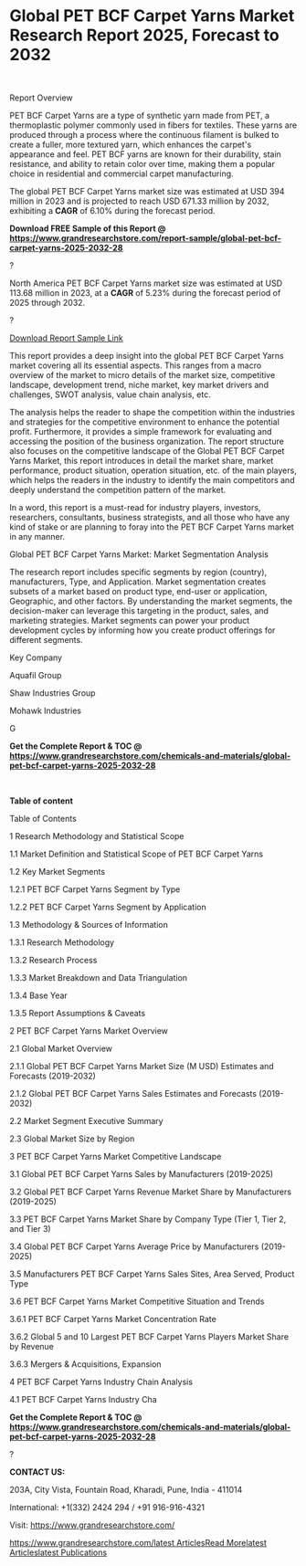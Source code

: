 <h1>Global PET BCF Carpet Yarns Market Research Report 2025, Forecast to 2032</h1><br/><p>Report Overview</p>
 
 
 
 <p>PET BCF Carpet Yarns are a type of synthetic yarn made from PET, a thermoplastic polymer commonly used in fibers for textiles. These yarns are produced through a process where the continuous filament is bulked to create a fuller, more textured yarn, which enhances the carpet&#39;s appearance and feel. PET BCF yarns are known for their durability, stain resistance, and ability to retain color over time, making them a popular choice in residential and commercial carpet manufacturing.</p>
 
 
 
 <p>The global PET BCF Carpet Yarns market size was estimated at USD 394 million in 2023 and is projected to reach USD 671.33 million by 2032, exhibiting a <strong>CAGR</strong> of 6.10% during the forecast period.</p>
 
 
 
 <div><b>Download FREE Sample of this Report @ <a href="https://www.grandresearchstore.com/report-sample/global-pet-bcf-carpet-yarns-2025-2032-28">https://www.grandresearchstore.com/report-sample/global-pet-bcf-carpet-yarns-2025-2032-28</a></b></div>
 
 
 
 <p>? </p>
 
 
 
 <p>North America PET BCF Carpet Yarns market size was estimated at USD 113.68 million in 2023, at a <strong>CAGR</strong> of 5.23% during the forecast period of 2025 through 2032.</p>
 
 
 
 <p>? </p>
 
 
 
 <p><a href="https://www.grandresearchstore.com/mr-admin/report-sample/global-pet-bcf-carpet-yarns-2025-2032-28">Download Report Sample Link</a></p>
 
 
 
 <p>This report provides a deep insight into the global PET BCF Carpet Yarns market covering all its essential aspects. This ranges from a macro overview of the market to micro details of the market size, competitive landscape, development trend, niche market, key market drivers and challenges, SWOT analysis, value chain analysis, etc.</p>
 
 
 
 <p>The analysis helps the reader to shape the competition within the industries and strategies for the competitive environment to enhance the potential profit. Furthermore, it provides a simple framework for evaluating and accessing the position of the business organization. The report structure also focuses on the competitive landscape of the Global PET BCF Carpet Yarns Market, this report introduces in detail the market share, market performance, product situation, operation situation, etc. of the main players, which helps the readers in the industry to identify the main competitors and deeply understand the competition pattern of the market.</p>
 
 
 
 <p>In a word, this report is a must-read for industry players, investors, researchers, consultants, business strategists, and all those who have any kind of stake or are planning to foray into the PET BCF Carpet Yarns market in any manner.</p>
 
 
 
 <p>Global PET BCF Carpet Yarns Market: Market Segmentation Analysis</p>
 
 
 
 <p>The research report includes specific segments by region (country), manufacturers, Type, and Application. Market segmentation creates subsets of a market based on product type, end-user or application, Geographic, and other factors. By understanding the market segments, the decision-maker can leverage this targeting in the product, sales, and marketing strategies. Market segments can power your product development cycles by informing how you create product offerings for different segments.</p>
 
 
 
 <p>Key Company</p>
 
 
 
 <p>Aquafil Group</p>
 
 
 
 <p>Shaw Industries Group</p>
 
 
 
 <p>Mohawk Industries</p>
 
 
 
 <p>G</p>
 
 
 
 <div><b>Get the Complete Report & TOC @ <a href="https://www.grandresearchstore.com/chemicals-and-materials/global-pet-bcf-carpet-yarns-2025-2032-28">https://www.grandresearchstore.com/chemicals-and-materials/global-pet-bcf-carpet-yarns-2025-2032-28</a></b></div>
 
 
 
 <p><br />
 
 <b>Table of content</b></p>
 
 
 
 <p>Table of Contents<br />
 
 1 Research Methodology and Statistical Scope<br />
 
 1.1 Market Definition and Statistical Scope of PET BCF Carpet Yarns<br />
 
 1.2 Key Market Segments<br />
 
 1.2.1 PET BCF Carpet Yarns Segment by Type<br />
 
 1.2.2 PET BCF Carpet Yarns Segment by Application<br />
 
 1.3 Methodology & Sources of Information<br />
 
 1.3.1 Research Methodology<br />
 
 1.3.2 Research Process<br />
 
 1.3.3 Market Breakdown and Data Triangulation<br />
 
 1.3.4 Base Year<br />
 
 1.3.5 Report Assumptions & Caveats<br />
 
 2 PET BCF Carpet Yarns Market Overview<br />
 
 2.1 Global Market Overview<br />
 
 2.1.1 Global PET BCF Carpet Yarns Market Size (M USD) Estimates and Forecasts (2019-2032)<br />
 
 2.1.2 Global PET BCF Carpet Yarns Sales Estimates and Forecasts (2019-2032)<br />
 
 2.2 Market Segment Executive Summary<br />
 
 2.3 Global Market Size by Region<br />
 
 3 PET BCF Carpet Yarns Market Competitive Landscape<br />
 
 3.1 Global PET BCF Carpet Yarns Sales by Manufacturers (2019-2025)<br />
 
 3.2 Global PET BCF Carpet Yarns Revenue Market Share by Manufacturers (2019-2025)<br />
 
 3.3 PET BCF Carpet Yarns Market Share by Company Type (Tier 1, Tier 2, and Tier 3)<br />
 
 3.4 Global PET BCF Carpet Yarns Average Price by Manufacturers (2019-2025)<br />
 
 3.5 Manufacturers PET BCF Carpet Yarns Sales Sites, Area Served, Product Type<br />
 
 3.6 PET BCF Carpet Yarns Market Competitive Situation and Trends<br />
 
 3.6.1 PET BCF Carpet Yarns Market Concentration Rate<br />
 
 3.6.2 Global 5 and 10 Largest PET BCF Carpet Yarns Players Market Share by Revenue<br />
 
 3.6.3 Mergers & Acquisitions, Expansion<br />
 
 4 PET BCF Carpet Yarns Industry Chain Analysis<br />
 
 4.1 PET BCF Carpet Yarns Industry Cha</p>
 
 
 
 <div><b>Get the Complete Report & TOC @ <a href="https://www.grandresearchstore.com/chemicals-and-materials/global-pet-bcf-carpet-yarns-2025-2032-28">https://www.grandresearchstore.com/chemicals-and-materials/global-pet-bcf-carpet-yarns-2025-2032-28</a></b></div>
 
 
 
 <p>? </p>
 
 
 
 <p><b>CONTACT US:</b><br />
 
 203A, City Vista, Fountain Road, Kharadi, Pune, India - 411014<br />
 
 International: +1(332) 2424 294 / +91 916-916-4321<br />
 
 Visit: <a href="https://www.grandresearchstore.com/">https://www.grandresearchstore.com/</a><br />
 
 <a href="https://gyeongbokgung.com">https://www.grandresearchstore.com/</a><a href="https://hallyeomaritime.com">latest Articles</a><a href="https://jingwansa.com">Read More</a><a href="https://nguoiviet.jp/">latest Articles</a><a href="https://www.intelmarketresearch.com/">latest Publications</a></p>